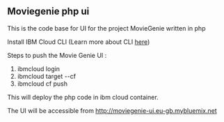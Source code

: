 ## Moviegenie php ui

This is the code base for UI for the project MovieGenie written in php


Install IBM Cloud CLI (Learn more about CLI [here](https://cloud.ibm.com/docs/cli?topic=cli-install-ibmcloud-cli))

Steps to push the Movie Genie UI :

1. ibmcloud login 
2. ibmcloud target --cf
3. ibmcloud cf push


This will deploy the php code in ibm cloud container.

The UI will be accessible from http://moviegenie-ui.eu-gb.mybluemix.net
